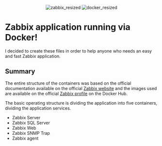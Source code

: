 <div align="center">
  
![zabbix_resized](https://user-images.githubusercontent.com/111438070/219988505-c2afa947-c9b3-49c8-ac6c-ee9abc09c707.png)
![docker_resized](https://user-images.githubusercontent.com/111438070/219988579-35fd451e-ca53-4095-aecb-5759d4c8bb1b.png)

</div>

# Zabbix application running via Docker!
I decided to create these files in order to help anyone who needs an easy and fast Zabbix application.
## Summary
The entire structure of the containers was based on the official documentation available on the official [Zabbix website](https://www.zabbix.com/container_images) and the images used are available on the official [Zabbix profile](https://hub.docker.com/u/zabbix) on the Docker Hub.

The basic operating structure is dividing the application into five containers, dividing the application services.
* Zabbix Server
* Zabbix SQL Server
* Zabbix Web
* Zabbix SNMP Trap
* Zabbix agent
